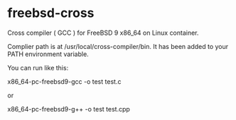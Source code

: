 # freebsd-cross

Cross compiler ( GCC ) for FreeBSD 9 x86_64 on Linux container.

Complier path is at /usr/local/cross-compiler/bin. It has been added to your PATH environment variable.

You can run like this:

x86_64-pc-freebsd9-gcc -o test test.c

or 

x86_64-pc-freebsd9-g++ -o test test.cpp
